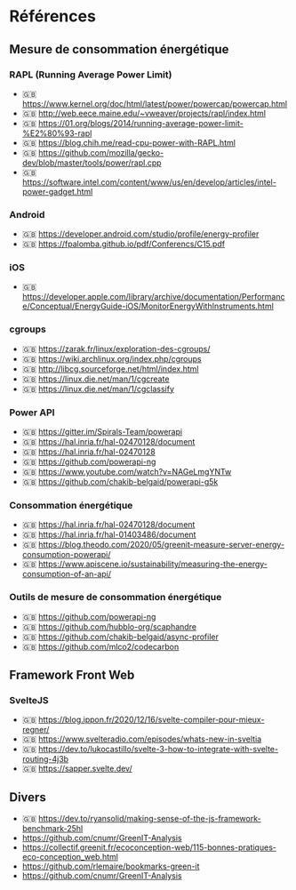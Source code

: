 # Références

## Mesure de consommation énergétique

### RAPL (Running Average Power Limit)

- 🇬🇧 https://www.kernel.org/doc/html/latest/power/powercap/powercap.html
- 🇬🇧 http://web.eece.maine.edu/~vweaver/projects/rapl/index.html
- 🇬🇧 https://01.org/blogs/2014/running-average-power-limit-%E2%80%93-rapl
- 🇬🇧 https://blog.chih.me/read-cpu-power-with-RAPL.html
- 🇬🇧 https://github.com/mozilla/gecko-dev/blob/master/tools/power/rapl.cpp
- 🇬🇧 https://software.intel.com/content/www/us/en/develop/articles/intel-power-gadget.html

### Android

- 🇬🇧 https://developer.android.com/studio/profile/energy-profiler
- 🇬🇧 https://fpalomba.github.io/pdf/Conferencs/C15.pdf

### iOS

- 🇬🇧 https://developer.apple.com/library/archive/documentation/Performance/Conceptual/EnergyGuide-iOS/MonitorEnergyWithInstruments.html

### cgroups

- 🇬🇧 https://zarak.fr/linux/exploration-des-cgroups/
- 🇬🇧 https://wiki.archlinux.org/index.php/cgroups
- 🇬🇧 http://libcg.sourceforge.net/html/index.html
- 🇬🇧 https://linux.die.net/man/1/cgcreate
- 🇬🇧 https://linux.die.net/man/1/cgclassify

### Power API

- 🇬🇧 https://gitter.im/Spirals-Team/powerapi
- 🇬🇧 https://hal.inria.fr/hal-02470128/document
- 🇬🇧 https://hal.inria.fr/hal-02470128
- 🇬🇧 https://github.com/powerapi-ng
- 🇬🇧 https://www.youtube.com/watch?v=NAGeLmgYNTw
- 🇬🇧 https://github.com/chakib-belgaid/powerapi-g5k

### Consommation énergétique

- 🇬🇧 https://hal.inria.fr/hal-02470128/document
- 🇬🇧 https://hal.inria.fr/hal-01403486/document
- 🇬🇧 https://blog.theodo.com/2020/05/greenit-measure-server-energy-consumption-powerapi/
- 🇬🇧 https://www.apiscene.io/sustainability/measuring-the-energy-consumption-of-an-api/

### Outils de mesure de consommation énergétique

- 🇬🇧 https://github.com/powerapi-ng
- 🇬🇧 https://github.com/hubblo-org/scaphandre
- 🇬🇧 https://github.com/chakib-belgaid/async-profiler
- 🇬🇧 https://github.com/mlco2/codecarbon

## Framework Front Web

### SvelteJS

- 🇬🇧 https://blog.ippon.fr/2020/12/16/svelte-compiler-pour-mieux-regner/
- 🇬🇧 https://www.svelteradio.com/episodes/whats-new-in-sveltia
- 🇬🇧 https://dev.to/lukocastillo/svelte-3-how-to-integrate-with-svelte-routing-4j3b
- 🇬🇧 https://sapper.svelte.dev/

## Divers

- 🇬🇧 https://dev.to/ryansolid/making-sense-of-the-js-framework-benchmark-25hl
- https://github.com/cnumr/GreenIT-Analysis
- https://collectif.greenit.fr/ecoconception-web/115-bonnes-pratiques-eco-conception_web.html
- https://github.com/rlemaire/bookmarks-green-it
- https://github.com/cnumr/GreenIT-Analysis
